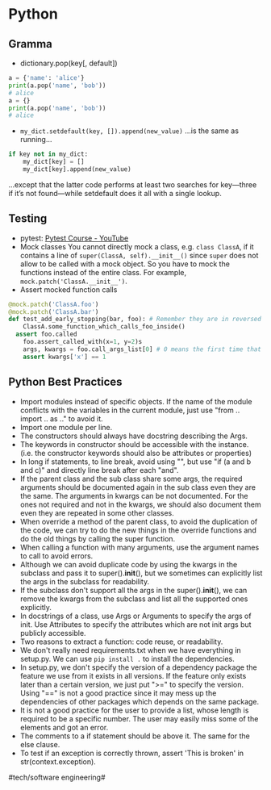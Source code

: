 # Python
## Gramma
* dictionary.pop(key[, default])
```py
a = {'name': 'alice'}
print(a.pop('name', 'bob'))
# alice
a = {}
print(a.pop('name', 'bob'))
# alice
```

* `my_dict.setdefault(key, []).append(new_value)`
…is the same as running…
``` python
if key not in my_dict:
	my_dict[key] = []
	my_dict[key].append(new_value)
```

…except that the latter code performs at least two searches for key—three if it’s not found—while setdefault does it all with a single lookup.

## Testing
* pytest: [Pytest Course - YouTube](https://www.youtube.com/playlist?list=PLJsmaNFr5mNqSeuNepT3IaMrgzRMm9lQR)
* Mock classes
You cannot directly mock a class, e.g. `class ClassA`, if it contains a line of `super(ClassA, self).__init__()` since `super` does not allow to be called with a mock object. So you have to mock the functions instead of the entire class. For example, `mock.patch('ClassA.__init__')`.
* Assert mocked function calls
```py
@mock.patch('ClassA.foo')
@mock.patch('ClassA.bar')
def test_add_early_stopping(bar, foo): # Remember they are in reversed order in args.
	ClassA.some_function_which_calls_foo_inside()
  assert foo.called	
	foo.assert_called_with(x=1, y=2)s
	args, kwargs = foo.call_args_list[0] # 0 means the first time that foo is called. 1 means the second time.
	assert kwargs['x'] == 1
```

## Python Best Practices
* Import modules instead of specific objects. If the name of the module conflicts with the variables in the current module, just use "from .. import .. as .." to avoid it.
* Import one module per line.
* The constructors should always have docstring describing the Args.
* The keywords in constructor should be accessible with the instance. (i.e. the constructor keywords should also be attributes or properties)
* In long if statements, to line break, avoid using "\", but use "if (a and b and c)" and directly line break after each "and".
* If the parent class and the sub class share some args, the required arguments should be documented again in the sub class even they are the same. The arguments in kwargs can be not documented. For the ones not required and not in the kwargs, we should also document them even they are repeated in some other classes.
* When override a method of the parent class, to avoid the duplication of the code, we can try to do the new things in the override functions and do the old things by calling the super function.
* When calling a function with many arguments, use the argument names to call to avoid errors.
* Although we can avoid duplicate code by using the kwargs in the subclass and pass it to super().__init__(), but we sometimes can explicitly list the args in the subclass for readability.
* If the subclass don't support all the args in the super().__init__(), we can remove the kwargs from the subclass and list all the supported ones explicitly.
* In docstrings of a class, use Args or Arguments to specify the args of init. Use Attributes to specify the attributes which are not init args but publicly accessible.
* Two reasons to extract a function: code reuse, or readability.
* We don't really need requirements.txt when we have everything in setup.py. We can use  `pip install .`  to install the dependencies.
* In setup.py, we don't specify the version of a dependency package the feature we use from it exists in all versions. If the feature only exists later than a certain version, we just put ">=" to specify the version. Using "==" is not a good practice since it may mess up the dependencies of other packages which depends on the same package.
* It is not a good practice for the user to provide a list, whose length is required to be a specific number. The user may easily miss some of the elements and got an error.
* The comments to a if statement should be above it. The same for the else clause.
* To test if an exception is correctly thrown, assert 'This is broken' in str(context.exception).

#tech/software engineering#
